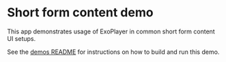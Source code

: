 # Short form content demo

This app demonstrates usage of ExoPlayer in common short form content UI setups.

See the [demos README](../README.md) for instructions on how to build and run
this demo.
